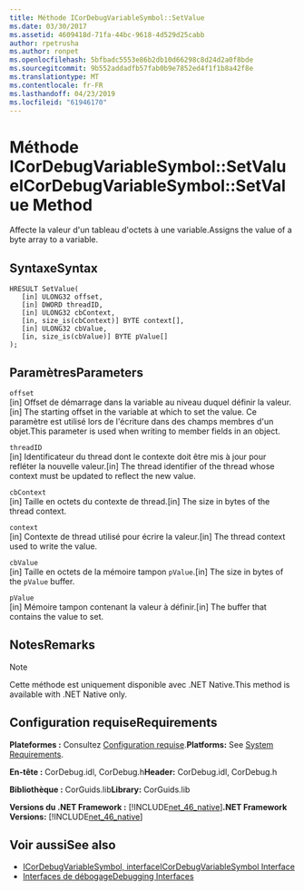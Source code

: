 ```yaml
---
title: Méthode ICorDebugVariableSymbol::SetValue
ms.date: 03/30/2017
ms.assetid: 4609418d-71fa-44bc-9618-4d529d25cabb
author: rpetrusha
ms.author: ronpet
ms.openlocfilehash: 5bfbadc5553e86b2db10d66298c8d24d2a0f8bde
ms.sourcegitcommit: 9b552addadfb57fab0b9e7852ed4f1f1b8a42f8e
ms.translationtype: MT
ms.contentlocale: fr-FR
ms.lasthandoff: 04/23/2019
ms.locfileid: "61946170"
---
```

# <a name="icordebugvariablesymbolsetvalue-method"></a><span data-ttu-id="22e77-102">Méthode ICorDebugVariableSymbol::SetValue</span><span class="sxs-lookup"><span data-stu-id="22e77-102">ICorDebugVariableSymbol::SetValue Method</span></span>
<span data-ttu-id="22e77-103">Affecte la valeur d'un tableau d'octets à une variable.</span><span class="sxs-lookup"><span data-stu-id="22e77-103">Assigns the value of a byte array to a variable.</span></span>  
  
## <a name="syntax"></a><span data-ttu-id="22e77-104">Syntaxe</span><span class="sxs-lookup"><span data-stu-id="22e77-104">Syntax</span></span>  
  
```  
HRESULT SetValue(  
   [in] ULONG32 offset,  
   [in] DWORD threadID,  
   [in] ULONG32 cbContext,  
   [in, size_is(cbContext)] BYTE context[],  
   [in] ULONG32 cbValue,  
   [in, size_is(cbValue)] BYTE pValue[]  
);  
```  
  
## <a name="parameters"></a><span data-ttu-id="22e77-105">Paramètres</span><span class="sxs-lookup"><span data-stu-id="22e77-105">Parameters</span></span>  
 `offset`  
 <span data-ttu-id="22e77-106">[in] Offset de démarrage dans la variable au niveau duquel définir la valeur.</span><span class="sxs-lookup"><span data-stu-id="22e77-106">[in] The starting offset in the variable at which to set the value.</span></span> <span data-ttu-id="22e77-107">Ce paramètre est utilisé lors de l'écriture dans des champs membres d'un objet.</span><span class="sxs-lookup"><span data-stu-id="22e77-107">This parameter is used when writing to member fields in an object.</span></span>  
  
 `threadID`  
 <span data-ttu-id="22e77-108">[in] Identificateur du thread dont le contexte doit être mis à jour pour refléter la nouvelle valeur.</span><span class="sxs-lookup"><span data-stu-id="22e77-108">[in] The thread identifier of the thread whose context must be updated to reflect the new value.</span></span>  
  
 `cbContext`  
 <span data-ttu-id="22e77-109">[in] Taille en octets du contexte de thread.</span><span class="sxs-lookup"><span data-stu-id="22e77-109">[in] The size in bytes of the thread context.</span></span>  
  
 `context`  
 <span data-ttu-id="22e77-110">[in] Contexte de thread utilisé pour écrire la valeur.</span><span class="sxs-lookup"><span data-stu-id="22e77-110">[in] The thread context used to write the value.</span></span>  
  
 `cbValue`  
 <span data-ttu-id="22e77-111">[in] Taille en octets de la mémoire tampon `pValue`.</span><span class="sxs-lookup"><span data-stu-id="22e77-111">[in] The size in bytes of the `pValue` buffer.</span></span>  
  
 `pValue`  
 <span data-ttu-id="22e77-112">[in] Mémoire tampon contenant la valeur à définir.</span><span class="sxs-lookup"><span data-stu-id="22e77-112">[in] The buffer that contains the value to set.</span></span>  
  
## <a name="remarks"></a><span data-ttu-id="22e77-113">Notes</span><span class="sxs-lookup"><span data-stu-id="22e77-113">Remarks</span></span>  
  
> [!NOTE]
>  <span data-ttu-id="22e77-114">Cette méthode est uniquement disponible avec .NET Native.</span><span class="sxs-lookup"><span data-stu-id="22e77-114">This method is available with .NET Native only.</span></span>  
  
## <a name="requirements"></a><span data-ttu-id="22e77-115">Configuration requise</span><span class="sxs-lookup"><span data-stu-id="22e77-115">Requirements</span></span>  
 <span data-ttu-id="22e77-116">**Plateformes :** Consultez [Configuration requise](../../../../docs/framework/get-started/system-requirements.md).</span><span class="sxs-lookup"><span data-stu-id="22e77-116">**Platforms:** See [System Requirements](../../../../docs/framework/get-started/system-requirements.md).</span></span>  
  
 <span data-ttu-id="22e77-117">**En-tête :** CorDebug.idl, CorDebug.h</span><span class="sxs-lookup"><span data-stu-id="22e77-117">**Header:** CorDebug.idl, CorDebug.h</span></span>  
  
 <span data-ttu-id="22e77-118">**Bibliothèque :** CorGuids.lib</span><span class="sxs-lookup"><span data-stu-id="22e77-118">**Library:** CorGuids.lib</span></span>  
  
 <span data-ttu-id="22e77-119">**Versions du .NET Framework :** [!INCLUDE[net_46_native](../../../../includes/net-46-native-md.md)]</span><span class="sxs-lookup"><span data-stu-id="22e77-119">**.NET Framework Versions:** [!INCLUDE[net_46_native](../../../../includes/net-46-native-md.md)]</span></span>  
  
## <a name="see-also"></a><span data-ttu-id="22e77-120">Voir aussi</span><span class="sxs-lookup"><span data-stu-id="22e77-120">See also</span></span>

- [<span data-ttu-id="22e77-121">ICorDebugVariableSymbol, interface</span><span class="sxs-lookup"><span data-stu-id="22e77-121">ICorDebugVariableSymbol Interface</span></span>](../../../../docs/framework/unmanaged-api/debugging/icordebugvariablesymbol-interface.md)
- [<span data-ttu-id="22e77-122">Interfaces de débogage</span><span class="sxs-lookup"><span data-stu-id="22e77-122">Debugging Interfaces</span></span>](../../../../docs/framework/unmanaged-api/debugging/debugging-interfaces.md)

